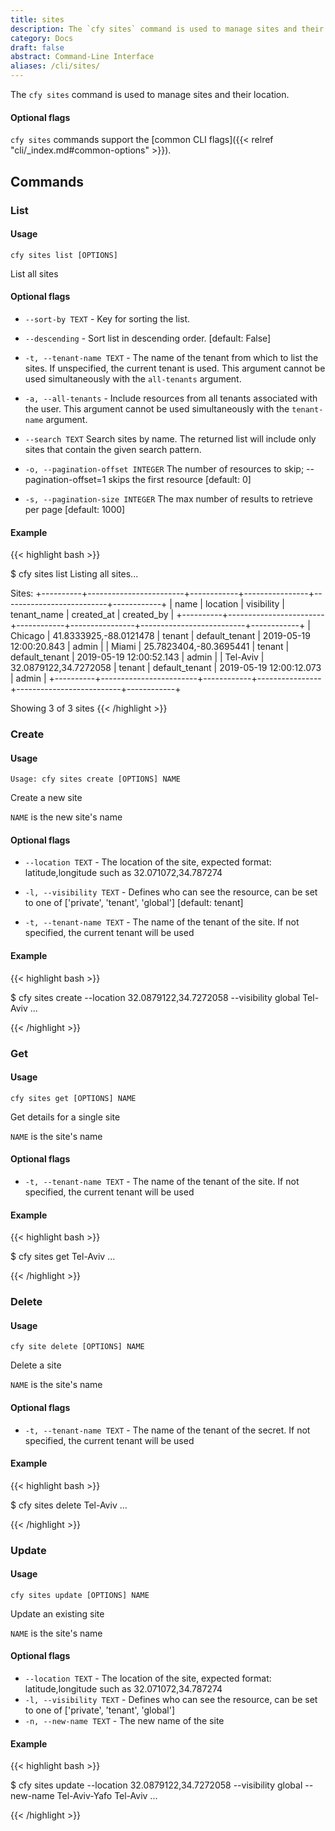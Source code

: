 ```yaml
---
title: sites
description: The `cfy sites` command is used to manage sites and their location.
category: Docs
draft: false
abstract: Command-Line Interface
aliases: /cli/sites/
---
```


The `cfy sites` command is used to manage sites and their location.

#### Optional flags
`cfy sites` commands support the [common CLI flags]({{< relref "cli/_index.md#common-options" >}}).

## Commands

### List

#### Usage
`cfy sites list [OPTIONS]`

List all sites

#### Optional flags

*  `--sort-by TEXT` - 	Key for sorting the list.
*  `--descending` - 	Sort list in descending order. [default: False]
*  `-t, --tenant-name TEXT` -  The name of the tenant from which to list the sites. If unspecified, the current tenant is
                            used. This argument cannot be used simultaneously with the `all-tenants` argument.
*  `-a, --all-tenants` -    Include resources from all tenants associated with
                            the user. This argument cannot be used simultaneously with the `tenant-name` argument.  

*  `--search TEXT`     Search sites by name. The returned list will include only sites that contain the given search pattern.

*  `-o, --pagination-offset INTEGER`       The number of resources to skip;
                                  --pagination-offset=1 skips the first resource [default: 0]

*  `-s, --pagination-size INTEGER`       The max number of results to retrieve per page [default: 1000]

#### Example

{{< highlight  bash  >}}

$ cfy sites list
Listing all sites...

Sites:
+----------+------------------------+------------+----------------+--------------------------+------------+
|   name   |        location        | visibility |  tenant_name   |        created_at        | created_by |
+----------+------------------------+------------+----------------+--------------------------+------------+
| Chicago  | 41.8333925,-88.0121478 |   tenant   | default_tenant | 2019-05-19 12:00:20.843  |   admin    |
|  Miami   | 25.7823404,-80.3695441 |   tenant   | default_tenant | 2019-05-19 12:00:52.143  |   admin    |
| Tel-Aviv | 32.0879122,34.7272058  |   tenant   | default_tenant | 2019-05-19 12:00:12.073  |   admin    |
+----------+------------------------+------------+----------------+--------------------------+------------+

Showing 3 of 3 sites
{{< /highlight >}}


### Create

#### Usage
`Usage: cfy sites create [OPTIONS] NAME`

  Create a new site

  `NAME` is the new site's name

#### Optional flags

*  `--location TEXT` -          The location of the site, expected format:
                          latitude,longitude such as 32.071072,34.787274

*  `-l, --visibility TEXT` -    Defines who can see the resource, can be set to one
                          of ['private', 'tenant', 'global'] [default: tenant]
*  `-t, --tenant-name TEXT` -   The name of the tenant of the site. If not
                          specified, the current tenant will be used

#### Example

{{< highlight  bash  >}}

$ cfy sites create --location 32.0879122,34.7272058 --visibility global Tel-Aviv
...

{{< /highlight >}}


### Get

#### Usage

`cfy sites get [OPTIONS] NAME`

  Get details for a single site

  `NAME` is the site's name

#### Optional flags
*  `-t, --tenant-name TEXT` - The name of the tenant of the site. If not
                          specified, the current tenant will be used


#### Example

{{< highlight  bash  >}}

$ cfy sites get Tel-Aviv
...

{{< /highlight >}}


### Delete

#### Usage

`cfy site delete [OPTIONS] NAME`

  Delete a site

  `NAME` is the site's name

#### Optional flags

*  `-t, --tenant-name TEXT` - The name of the tenant of the secret. If not
                          specified, the current tenant will be used

#### Example

{{< highlight  bash  >}}

$ cfy sites delete Tel-Aviv
...

{{< /highlight >}}



### Update

#### Usage
`cfy sites update [OPTIONS] NAME`

  Update an existing site

  `NAME` is the site's name

#### Optional flags
*  `--location TEXT`   -     The location of the site, expected format:
                          latitude,longitude such as 32.071072,34.787274
*  `-l, --visibility TEXT`  - Defines who can see the resource, can be set to one
                          of ['private', 'tenant', 'global']
*  `-n, --new-name TEXT`  -   The new name of the site


#### Example

{{< highlight  bash  >}}

$ cfy sites update --location 32.0879122,34.7272058 --visibility global --new-name Tel-Aviv-Yafo Tel-Aviv
...

{{< /highlight >}}
